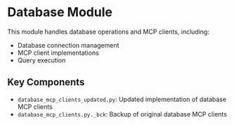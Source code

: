 # Database Module

This module handles database operations and MCP clients, including:

- Database connection management
- MCP client implementations
- Query execution

## Key Components

- `database_mcp_clients_updated.py`: Updated implementation of database MCP clients
- `database_mcp_clients.py._bck`: Backup of original database MCP clients